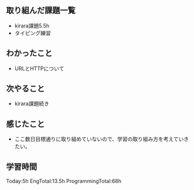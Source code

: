 ## 取り組んだ課題一覧
 - kirara課題5.5h
- タイピング練習
## わかったこと
- URLとHTTPについて
## 次やること
 - kirara課題続き
## 感じたこと
 - ここ数日目標通りに取り組めていないので、学習の取り組み方を考えていきたい。
## 学習時間
Today:5h EngTotal:13.5h ProgrammingTotal:68h    